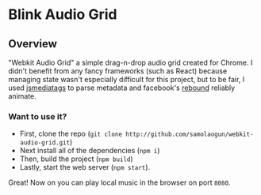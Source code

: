 # Blink Audio Grid

## Overview
"Webkit Audio Grid" a simple drag-n-drop audio grid created for Chrome. I didn't benefit from any fancy frameworks (such as React) because managing state wasn't especially difficult for this project, but to be fair, I used [jsmediatags](https://github.com/aadsm/jsmediatags) to parse metadata and facebook's [rebound](https://github.com/facebook/rebound-js) reliably animate.

### Want to use it?
- First, clone the repo (`git clone http://github.com/samolaogun/webkit-audio-grid.git`)
- Next install all of the dependencies (`npm i`)
- Then, build the project (`npm build`)
- Lastly, start the web server (`npm start`).

Great! Now on you can play local music in the browser on port `8080`.
